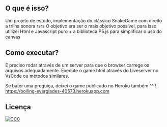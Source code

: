 ## O que é isso?

Um projeto de estudo, implementação do clássico SnakeGame com direito a trilha sonora rsrs
O objetivo era ser o mais objetivo possível, para isso utilizei Html e Javascript puro + a biblioteca P5.js para simplificar o uso do canvas

## Como executar?

É preciso rodar através de um server para que o browser carrege os arquivos adequadamente.
Execute o game.html através do Liveserver no VsCode ou métodos similares.

Se bater uma preguiça, deixei o game publicado no Heroku também ^^ !
https://boiling-everglades-40573.herokuapp.com

## Licença

[![CC0](https://licensebuttons.net/p/zero/1.0/88x31.png)](https://creativecommons.org/publicdomain/zero/1.0/)
